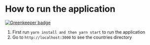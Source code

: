 # How to run the application

[![Greenkeeper badge](https://badges.greenkeeper.io/bhaskarSingh/CountriesDirectory-Scoutbase.svg)](https://greenkeeper.io/)

1. First run `yarn install and then yarn start` to run the application
2. Go to `http://localhost:3000` to see the countries directory
